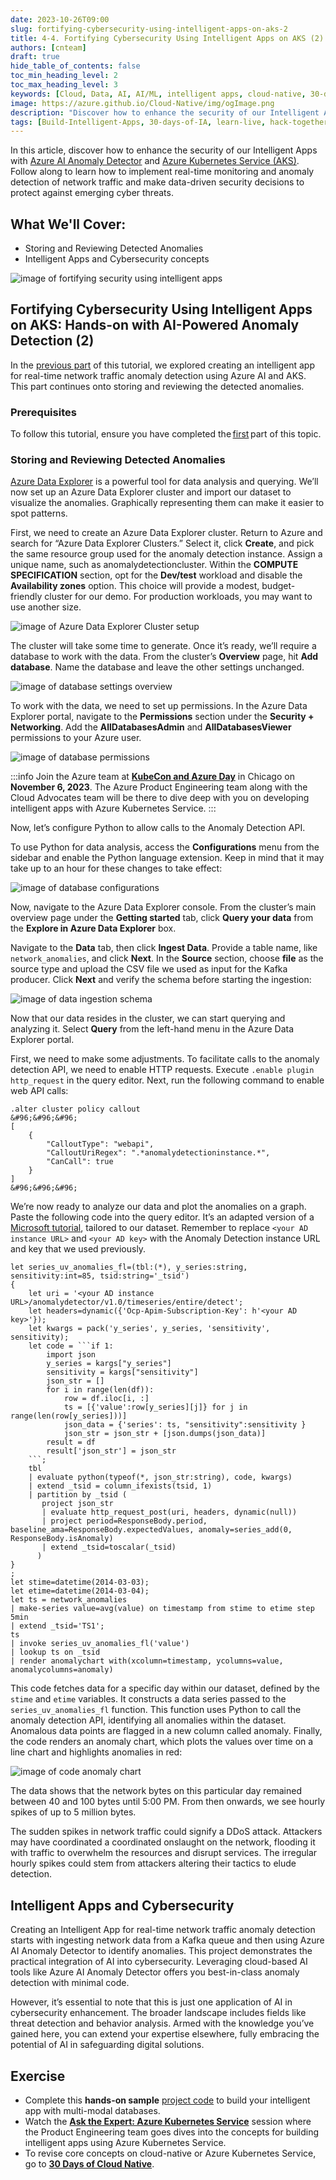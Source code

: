 ```yaml
---
date: 2023-10-26T09:00
slug: fortifying-cybersecurity-using-intelligent-apps-on-aks-2
title: 4-4. Fortifying Cybersecurity Using Intelligent Apps on AKS (2)
authors: [cnteam]
draft: true
hide_table_of_contents: false
toc_min_heading_level: 2
toc_max_heading_level: 3
keywords: [Cloud, Data, AI, AI/ML, intelligent apps, cloud-native, 30-days, enterprise apps, digital experiences, app modernization, serverless, ai apps, data]
image: https://azure.github.io/Cloud-Native/img/ogImage.png
description: "Discover how to enhance the security of our Intelligent Apps with Azure AI Anomaly Detector and Azure Kubernetes Service." 
tags: [Build-Intelligent-Apps, 30-days-of-IA, learn-live, hack-together, community-buzz, ask-the-expert, azure-kubernetes-service, azure-functions, azure-openai, azure-container-apps, azure-cosmos-db, github-copilot, github-codespaces, github-actions]
---
```


<head>
<meta property="og:url" content="https://azure.github.io/cloud-native/30daysofia/fortifying-cybersecurity-using-intelligent-apps-on-aks-2"/>
<meta property="og:type" content="website"/>
<meta property="og:title" content="Build Intelligent Apps! | Build AI Apps On Azure"/>
<meta property="og:description" content="Discover how to enhance the security of our Intelligent Apps with Azure AI Anomaly Detector and Azure Kubernetes Service."/>
<meta property="og:image" content="https://azure.github.io/Cloud-Native/img/ogImage.png"/>
    <meta name="twitter:url" 
      content="https://azure.github.io/Cloud-Native/30daysofIA/fortifying-cybersecurity-using-intelligent-apps-on-aks-2" />
    <meta name="twitter:title" 
      content="Build Intelligent Apps! | Build AI Apps On Azure" />
    <meta name="twitter:description" 
      content="4-4. Fortifying Cybersecurity Using Intelligent Apps on AKS (2)" 
      content="https://azure.github.io/Cloud-Native/img/ogImage.png" />
    <meta name="twitter:card" content="summary_large_image" />
    <meta name="twitter:creator" 
      content="@devanshidiaries" />
    <meta name="twitter:site" content="@AzureAdvocates" /> 
    <link rel="canonical" 
      href="https://azure.github.io/Cloud-Native/30daysofIA/fortifying-cybersecurity-using-intelligent-apps-on-aks-2" />
</head>

<!-- End METADATA -->
In this article, discover how to enhance the security of our Intelligent Apps with [Azure AI Anomaly Detector](https://learn.microsoft.com/azure/ai-services/anomaly-detector/overview?WT.mc_id=javascript-99907-ninarasi) and [Azure Kubernetes Service (AKS)](https://learn.microsoft.com/azure/aks/?WT.mc_id=javascript-99907-ninarasi). Follow along to learn how to implement real-time monitoring and anomaly detection of network traffic and make data-driven security decisions to protect against emerging cyber threats.

## What We'll Cover:

 * Storing and Reviewing Detected Anomalies
 * Intelligent Apps and Cybersecurity concepts

![image of fortifying security using intelligent apps](../../static/img/fallforia/blogs/2023-10-26/blog-image-4-4-1.jpeg)

## Fortifying Cybersecurity Using Intelligent Apps on AKS: Hands-on with AI-Powered Anomaly Detection (2)

In the [previous part](https://azure.github.io/Cloud-Native/30daysofIA/fortifying-cybersecurity-using-intelligent-apps-on-aks-1) of this tutorial, we explored creating an intelligent app for real-time network traffic anomaly detection using Azure AI and AKS. This part continues onto storing and reviewing the detected anomalies. 

### Prerequisites

To follow this tutorial, ensure you have completed the [first](https://azure.github.io/Cloud-Native/30daysofIA/fortifying-cybersecurity-using-intelligent-apps-on-aks-1) part of this topic.

### Storing and Reviewing Detected Anomalies

[Azure Data Explorer](https://learn.microsoft.com/azure/ai-services/anomaly-detector/tutorials/azure-data-explorer?WT.mc_id=javascript-99907-ninarasi) is a powerful tool for data analysis and querying. We’ll now set up an Azure Data Explorer cluster and import our dataset to visualize the anomalies. Graphically representing them can make it easier to spot patterns.

First, we need to create an Azure Data Explorer cluster. Return to Azure and search for “Azure Data Explorer Clusters.” Select it, click **Create**, and pick the same resource group used for the anomaly detection instance. Assign a unique name, such as anomalydetectioncluster. Within the **COMPUTE SPECIFICATION** section, opt for the **Dev/test** workload and disable the **Availability zones** option. This choice will provide a modest, budget-friendly cluster for our demo. For production workloads, you may want to use another size.

![image of Azure Data Explorer Cluster setup](../../static/img/fallforia/blogs/2023-10-26/blog-image-4-4-2.png)

The cluster will take some time to generate. Once it’s ready, we’ll require a database to work with the data. From the cluster’s **Overview** page, hit **Add database**. Name the database and leave the other settings unchanged.

![image of database settings overview](../../static/img/fallforia/blogs/2023-10-26/blog-image-4-4-3.png)

To work with the data, we need to set up permissions. In the Azure Data Explorer portal, navigate to the **Permissions** section under the **Security + Networking**. Add the **AllDatabasesAdmin** and **AllDatabasesViewer** permissions to your Azure user.

![image of database permissions](../../static/img/fallforia/blogs/2023-10-26/blog-image-4-4-4.png)

:::info
Join the Azure team at **[KubeCon and Azure Day](https://aka.ms/aks-day)** in Chicago on **November 6, 2023**. The Azure Product Engineering team along with the Cloud Advocates team will be there to dive deep with you on developing intelligent apps with Azure Kubernetes Service.
:::

Now, let’s configure Python to allow calls to the Anomaly Detection API.

To use Python for data analysis, access the **Configurations** menu from the sidebar and enable the Python language extension. Keep in mind that it may take up to an hour for these changes to take effect:

![image of database configurations](../../static/img/fallforia/blogs/2023-10-26/blog-image-4-4-5.png)

Now, navigate to the Azure Data Explorer console. From the cluster’s main overview page under the **Getting started** tab, click **Query your data** from the **Explore in Azure Data Explorer** box.

Navigate to the **Data** tab, then click **Ingest Data**. Provide a table name, like `network_anomalies`, and click **Next**. In the **Source** section, choose **file** as the source type and upload the CSV file we used as input for the Kafka producer. Click **Next** and verify the schema before starting the ingestion:

![image of data ingestion schema](../../static/img/fallforia/blogs/2023-10-26/blog-image-4-4-6.png)

Now that our data resides in the cluster, we can start querying and analyzing it. Select **Query** from the left-hand menu in the Azure Data Explorer portal.

First, we need to make some adjustments. To facilitate calls to the anomaly detection API, we need to enable HTTP requests. Execute `.enable plugin http_request` in the query editor. Next, run the following command to enable web API calls:

```
.alter cluster policy callout
&#96;&#96;&#96;
[
    {
        "CalloutType": "webapi",
        "CalloutUriRegex": ".*anomalydetectioninstance.*",
        "CanCall": true
    }
]
&#96;&#96;&#96;
```

We’re now ready to analyze our data and plot the anomalies on a graph. Paste the following code into the query editor. It’s an adapted version of a [Microsoft tutorial](https://learn.microsoft.com/azure/ai-services/anomaly-detector/tutorials/azure-data-explorer?WT.mc_id=javascript-99907-ninarasi), tailored to our dataset. Remember to replace `<your AD instance URL>` and `<your AD key>` with the Anomaly Detection instance URL and key that we used previously.

```
let series_uv_anomalies_fl=(tbl:(*), y_series:string, sensitivity:int=85, tsid:string='_tsid')
{
    let uri = '<your AD instance URL>/anomalydetector/v1.0/timeseries/entire/detect';
    let headers=dynamic({'Ocp-Apim-Subscription-Key': h'<your AD key>'});
    let kwargs = pack('y_series', y_series, 'sensitivity', sensitivity);
    let code = ```if 1:
        import json
        y_series = kargs["y_series"]
        sensitivity = kargs["sensitivity"]
        json_str = []
        for i in range(len(df)):
            row = df.iloc[i, :]
            ts = [{'value':row[y_series][j]} for j in range(len(row[y_series]))]
            json_data = {'series': ts, "sensitivity":sensitivity }
            json_str = json_str + [json.dumps(json_data)]
        result = df
        result['json_str'] = json_str
    ```;
    tbl
    | evaluate python(typeof(*, json_str:string), code, kwargs)
    | extend _tsid = column_ifexists(tsid, 1)
    | partition by _tsid (
       project json_str 
       | evaluate http_request_post(uri, headers, dynamic(null))
       | project period=ResponseBody.period, baseline_ama=ResponseBody.expectedValues, anomaly=series_add(0, ResponseBody.isAnomaly)
       | extend _tsid=toscalar(_tsid)
      )
}
;
let stime=datetime(2014-03-03);
let etime=datetime(2014-03-04);
let ts = network_anomalies
| make-series value=avg(value) on timestamp from stime to etime step 5min
| extend _tsid='TS1';
ts
| invoke series_uv_anomalies_fl('value')
| lookup ts on _tsid
| render anomalychart with(xcolumn=timestamp, ycolumns=value, anomalycolumns=anomaly) 
```

This code fetches data for a specific day within our dataset, defined by the `stime` and `etime` variables. It constructs a data series passed to the `series_uv_anomalies_fl` function. This function uses Python to call the anomaly detection API, identifying all anomalies within the dataset. Anomalous data points are flagged in a new column called anomaly. Finally, the code renders an anomaly chart, which plots the values over time on a line chart and highlights anomalies in red:

![image of code anomaly chart](../../static/img/fallforia/blogs/2023-10-26/blog-image-4-4-7.png)

The data shows that the network bytes on this particular day remained between 40 and 100 bytes until 5:00 PM. From then onwards, we see hourly spikes of up to 5 million bytes.

The sudden spikes in network traffic could signify a DDoS attack. Attackers may have coordinated a coordinated onslaught on the network, flooding it with traffic to overwhelm the resources and disrupt services. The irregular hourly spikes could stem from attackers altering their tactics to elude detection.

## Intelligent Apps and Cybersecurity

Creating an Intelligent App for real-time network traffic anomaly detection starts with ingesting network data from a Kafka queue and then using Azure AI Anomaly Detector to identify anomalies. This project demonstrates the practical integration of AI into cybersecurity. Leveraging cloud-based AI tools like Azure AI Anomaly Detector offers you best-in-class anomaly detection with minimal code.

However, it’s essential to note that this is just one application of AI in cybersecurity enhancement. The broader landscape includes fields like threat detection and behavior analysis. Armed with the knowledge you’ve gained here, you can extend your expertise elsewhere, fully embracing the potential of AI in safeguarding digital solutions.

## Exercise

* Complete this **hands-on sample** [project code](https://github.com/contentlab-io/Microsoft-Fortifying-Cybersecurity-Using-Intelligent-Apps) to build your intelligent app with multi-modal databases.
* Watch the **[Ask the Expert: Azure Kubernetes Service](https://reactor.microsoft.com/en-us/reactor/events/20732/?WT.mc_id=javascript-99907-ninarasi)** session where the Product Engineering team goes dives into the concepts for building intelligent apps using Azure Kubernetes Service.
* To revise core concepts on cloud-native or Azure Kubernetes Service, go to 
**[30 Days of Cloud Native](https://azure.github.io/Cloud-Native/cnny-2023/cloud-native-fundamentals)**.


